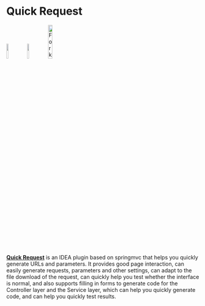 # Quick Request

<a href="https://www.jetbrains.com"><img src="https://resources.jetbrains.com/storage/products/company/brand/logos/jb_beam.svg" width = "10%" /></a>
<a href="https://www.jetbrains.com/idea"><img src="https://resources.jetbrains.com/storage/products/company/brand/logos/IntelliJ_IDEA_icon.svg" width = "10%" /></a>
<a href='https://gitee.com/zj-666/quick-request-idea'><img src='https://gitee.com/dromara/fast-request/widgets/widget_3.svg' width = "15%" alt='Fork me on Gitee'></img></a>

[**Quick Request**](https://plugins.jetbrains.com/plugin/21800-quick-request) is an IDEA plugin based on springmvc that helps you quickly generate URLs and parameters. It provides good page interaction, can easily generate requests, parameters and other settings, can adapt to the file download of the request, can quickly help you test whether the interface is normal, and also supports filling in forms to generate code for the Controller layer and the Service layer, which can help you quickly generate code, and can help you quickly test results.


